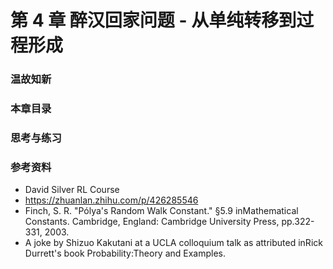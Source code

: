 
# 第 4 章 醉汉回家问题 - 从单纯转移到过程形成

### 温故知新

### 本章目录


### 思考与练习



### 参考资料

- David Silver RL Course
- https://zhuanlan.zhihu.com/p/426285546
- Finch, S. R. "Pólya's Random Walk Constant." §5.9 inMathematical Constants. Cambridge, England: Cambridge University Press, pp.322-331, 2003.
- A joke by Shizuo Kakutani at a UCLA colloquium talk as attributed inRick Durrett's book Probability:Theory and Examples.

